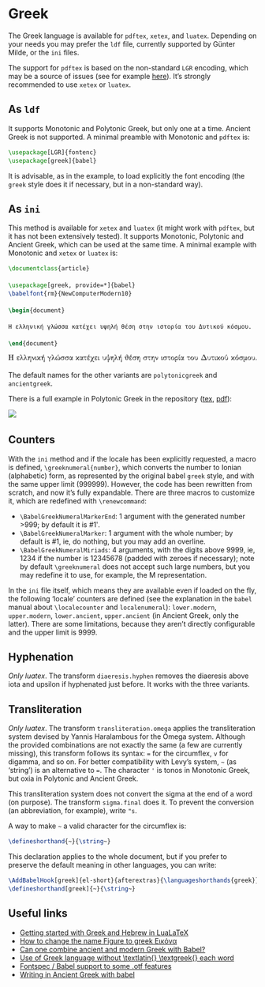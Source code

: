 # Greek

The Greek language is available for `pdftex`, `xetex`, and `luatex`.
Depending on your needs you may prefer the `ldf` file, currently
supported by Günter Milde, or the `ini` files.

The support for `pdftex` is based on the non-standard `LGR` encoding,
which may be a source of issues (see for example
[here](https://tex.stackexchange.com/questions/548584/ascii-text-set-in-greek-script-when-using-usepackagegreekbabel)).
It’s strongly recommended to use `xetex`  or `luatex`.

## As `ldf`

It supports Monotonic and Polytonic Greek, but only one at a time.
Ancient Greek is not supported. A minimal preamble with Monotonic and
`pdftex` is:
```tex
\usepackage[LGR]{fontenc}
\usepackage[greek]{babel}
```

It is advisable, as in the example, to load explicitly the font
encoding (the `greek` style does it if necessary, but in a non-standard
way).

## As `ini`

This method is available for `xetex` and `luatex` (it might work with
`pdftex`, but it has not been extensively tested). It supports
Monotonic, Polytonic and Ancient Greek, which can be used at the same
time. A minimal example with Monotonic and `xetex` or `luatex` is:
```tex
\documentclass{article}

\usepackage[greek, provide=*]{babel}
\babelfont{rm}{NewComputerModern10}

\begin{document}

Η ελληνική γλώσσα κατέχει υψηλή θέση στην ιστορία του Δυτικού κόσμου.

\end{document}
```
![](../media/greek-sample.jpg)

The default names for the other variants are `polytonicgreek` and
`ancientgreek`.

There is a full example in Polytonic Greek in the repository
([tex](https://github.com/latex3/babel/blob/main/samples/lua-polygreek.tex),
[pdf](https://github.com/latex3/babel/blob/main/samples/lua-polygreek.pdf)):

![](../media/polytonic-greek.jpg)

## Counters

With the `ini` method and if the locale has been explicitly requested,
a macro is defined, `\greeknumeral{number}`, which converts the number
to Ionian (alphabetic) form, as represented by the original babel
`greek` style, and with the same upper limit (999999). However, the
code has been rewritten from scratch, and now it’s fully expandable.
There are three macros to customize it, which are redefined with
`\renewcommand`:
* `\BabelGreekNumeralMarkerEnd`: 1 argument with the generated number >999; by default it is #1ʹ.
* `\BabelGreekNumeralMarker`: 1 argument with the whole number; by default is #1, ie, do nothing, but you may add an overline.
* `\BabelGreekNumeralMiriads`: 4 arguments, with the digits above 9999, ie, 1234 if the number is 12345678 (padded with zeroes if necessary); note by default `\greeknumeral` does not accept such large numbers, but you may redefine it to use, for example, the M representation.

In the `ini` file itself, which means they are available even if loaded
on the fly, the following ‘locale’ counters are defined (see the
explanation in the `babel` manual about `\localecounter` and
`localenumeral`): `lower.modern`, `upper.modern`, `lower.ancient`,
`upper.ancient` (in Ancient Greek, only the latter). There are some
limitations, because they aren’t directly configurable and the upper
limit is 9999.

## Hyphenation

_Only luatex_. The transform `diaeresis.hyphen` removes the diaeresis
above iota and upsilon if hyphenated just before. It works with the
three variants.

## Transliteration 

_Only luatex_. The transform `transliteration.omega` applies the
transliteration system devised by Yannis Haralambous for the Omega
system. Although the provided combinations are not exactly the same (a
few are currently missing), this transform follows its syntax: `=` for
the circumflex, `v` for digamma, and so on. For better compatibility
with Levy’s system, `~` (as ‘string’) is an alternative to `=`. The
character `'` is tonos in Monotonic Greek, but oxia in Polytonic and
Ancient Greek.

This transliteration system does not convert the sigma at the end of a
word (on purpose). The transform `sigma.final` does it. To prevent the
conversion (an abbreviation, for example), write `"s`.

A way to make `~` a valid character for the circumflex is:
```tex
\defineshorthand{~}{\string~}
```
This declaration applies to the whole document, but if you prefer to
preserve the default meaning in other languages, you can write:
```tex
\AddBabelHook[greek]{el-short}{afterextras}{\languageshorthands{greek}}
\defineshorthand[greek]{~}{\string~}
```

## Useful links

* [Getting started with Greek and Hebrew in LuaLaTeX](https://tex.stackexchange.com/questions/65141/getting-started-with-greek-and-hebrew-in-lualatex/620541#620541)
* [How to change the name Figure to greek Εικόνα](https://tex.stackexchange.com/questions/612386/how-to-change-the-name-figure-to-greek-%ce%95%ce%b9%ce%ba%cf%8c%ce%bd%ce%b1/614286#614286)
* [Can one combine ancient and modern Greek with Babel?](https://tex.stackexchange.com/questions/294828/can-one-combine-ancient-and-modern-greek-with-babel/614278#614278)
* [Use of Greek language without \textlatin{} \textgreek{} each word](https://tex.stackexchange.com/questions/579780/use-of-greek-language-without-textlatin-textgreek-each-word/579813#579813)
* [Fontspec / Babel support to some .otf features](https://tex.stackexchange.com/questions/544773/fontspec-babel-support-to-some-otf-features)
* [Writing in Ancient Greek with babel](https://tex.stackexchange.com/questions/584397/writing-in-ancient-greek-with-babel)

